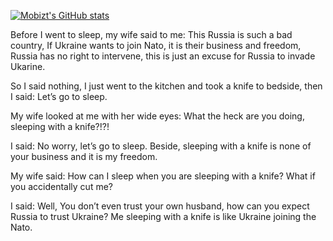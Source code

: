 [![Mobizt's GitHub stats](https://github-readme-stats.vercel.app/api?username=mobizt)](https://github-readme-stats.vercel.app/api?username=mobizt&count_private=true)


Before I went to sleep, my wife said to me: This Russia is such a bad country, If Ukraine wants to join Nato, it is their business and freedom, Russia has no right to intervene, this is just an excuse for Russia to invade Ukarine.

So I said nothing, I just went to the kitchen and took a knife to bedside, then I said: Let’s go to sleep.

My wife looked at me with her wide eyes: What the heck are you doing, sleeping with a knife?!?!

I said: No worry, let’s go to sleep. Beside, sleeping with a knife is none of your business and it is my freedom.

My wife said: How can I sleep when you are sleeping with a knife? What if you accidentally cut me?

I said: Well, You don’t even trust your own husband, how can you expect Russia to trust Ukraine? Me sleeping with a knife is like Ukraine joining the Nato.
